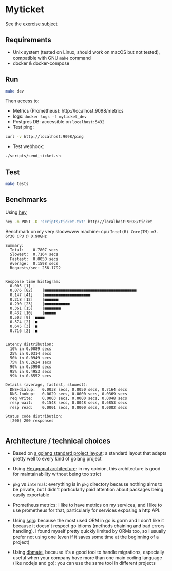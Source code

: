 Myticket
==========

See the [exercise subject](https://gist.github.com/n-e/917fae053f543667d2e77798dde6d5cd)

Requirements
-----------

- Unix system (tested on Linux, should work on macOS but not tested), compatible with GNU `make` command
- docker & docker-compose

Run
----

```bash
make dev
```

Then access to:
- Metrics (Prometheus): http://localhost:9098/metrics
- logs: `docker logs -f myticket_dev`
- Postgres DB: accessible on `localhost:5432`
- Test ping:
```bash
curl -v http://localhost:9098/ping
```
- Test webhook:
```bash
./scripts/send_ticket.sh
```

Test
----

```bash
make tests
```



Benchmarks
----------

Using [hey](https://github.com/rakyll/hey)

```bash
hey -m POST -D 'scripts/ticket.txt' http://localhost:9098/ticket
```

Benchmark on my very sloowwww machine:
cpu `Intel(R) Core(TM) m3-6Y30 CPU @ 0.90GHz`
```
Summary:
  Total:	0.7807 secs
  Slowest:	0.7164 secs
  Fastest:	0.0050 secs
  Average:	0.1598 secs
  Requests/sec:	256.1792


Response time histogram:
  0.005 [1]	|
  0.076 [82]	|■■■■■■■■■■■■■■■■■■■■■■■■■■■■■■■■■■■■■■■■
  0.147 [41]	|■■■■■■■■■■■■■■■■■■■■
  0.218 [12]	|■■■■■■
  0.290 [23]	|■■■■■■■■■■■
  0.361 [15]	|■■■■■■■
  0.432 [10]	|■■■■■
  0.503 [9]	|■■■■
  0.574 [2]	|■
  0.645 [3]	|■
  0.716 [2]	|■


Latency distribution:
  10% in 0.0089 secs
  25% in 0.0314 secs
  50% in 0.0949 secs
  75% in 0.2624 secs
  90% in 0.3990 secs
  95% in 0.4953 secs
  99% in 0.6552 secs

Details (average, fastest, slowest):
  DNS+dialup:	0.0038 secs, 0.0050 secs, 0.7164 secs
  DNS-lookup:	0.0029 secs, 0.0000 secs, 0.0369 secs
  req write:	0.0003 secs, 0.0000 secs, 0.0048 secs
  resp wait:	0.1548 secs, 0.0048 secs, 0.6853 secs
  resp read:	0.0001 secs, 0.0000 secs, 0.0002 secs

Status code distribution:
  [200]	200 responses


```




Architecture / technical choices
---------

- Based on [a golang standard project layout](https://github.com/golang-standards/project-layout): a standard layout that adapts pretty well to every kind of golang project

- Using [Hexagonal architecture](https://medium.com/@matiasvarela/hexagonal-architecture-in-go-cfd4e436faa3): in my opinion, this architecture is good for maintainability without being too strict

- `pkg` vs `internal`: everything is in `pkg` directory because nothing aims to be private, but I didn't particularly paid attention
about packages being easily exportable

- Prometheus metrics: I like to have metrics on my services, and I like to use prometheus for that, particularly for services exposing a http API.

- Using [sqlx](https://github.com/jmoiron/sqlx): because the most used ORM in go is gorm and I don't like it
because it doesn't respect go idioms (methods chaining and bad errors handling). I found myself pretty quickly limited by ORMs too, so I usually
prefer not using one (even if it saves some time at the beginning of a project)

- Using [dbmate](https://github.com/amacneil/dbmate), because it's a good tool to handle migrations, especially useful when your company have more than
one main coding language (like nodejs and go): you can use the same tool in different projects
